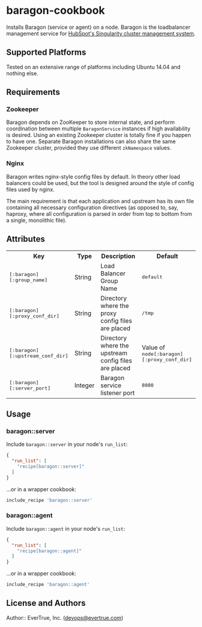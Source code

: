 # baragon-cookbook

Installs Baragon (service or agent) on a node. Baragon is the loadbalancer management service for [HubSpot's Singularity cluster management system](https://github.com/HubSpot/Singularity).

## Supported Platforms

Tested on an extensive range of platforms including Ubuntu 14.04 and nothing else.

## Requirements

### Zookeeper

Baragon depends on ZooKeeper to store internal state, and perform coordination between multiple `BaragonService` instances if high availability is desired. Using an existing Zookeeper cluster is totally fine if you happen to have one. Separate Baragon installations can also share the same Zookeeper cluster, provided they use different `zkNamespace` values.

### Nginx

Baragon writes nginx-style config files by default. In theory other load balancers could be used, but the tool is designed around the style of config files used by nginx.

The main requirement is that each application and upstream has its own file containing all necessary configuration directives (as opposed to, say, haproxy, where all configuration is parsed in order from top to bottom from a single, monolithic file).

## Attributes

<table>
  <tr>
    <th>Key</th>
    <th>Type</th>
    <th>Description</th>
    <th>Default</th>
  </tr>
  <tr>
    <td><tt>[:baragon][:group_name]</tt></td>
    <td>String</td>
    <td>Load Balancer Group Name</td>
    <td><tt>default</tt></td>
  </tr>
  <tr>
    <td><tt>[:baragon][:proxy_conf_dir]</tt></td>
    <td>String</td>
    <td>Directory where the proxy config files are placed</td>
    <td><tt>/tmp</tt></td>
  </tr>
  <tr>
    <td><tt>[:baragon][:upstream_conf_dir]</tt></td>
    <td>String</td>
    <td>Directory where the upstream config files are placed</td>
    <td>Value of <tt>node[:baragon][:proxy_conf_dir]</tt></td>
  </tr>
  <tr>
    <td><tt>[:baragon][:server_port]</tt></td>
    <td>Integer</td>
    <td>Baragon service listener port</td>
    <td><tt>8080</tt></td>
  </tr>
</table>

## Usage

### baragon::server

Include `baragon::server` in your node's `run_list`:

```json
{
  "run_list": [
    "recipe[baragon::server]"
  ]
}
```

...or in a wrapper cookbook:

```ruby
include_recipe 'baragon::server'
```

### baragon::agent

Include `baragon::agent` in your node's `run_list`:

```json
{
  "run_list": [
    "recipe[baragon::agent]"
  ]
}
```

...or in a wrapper cookbook:

```ruby
include_recipe 'baragon::agent'
```

## License and Authors

Author:: EverTrue, Inc. (<devops@evertrue.com>)
